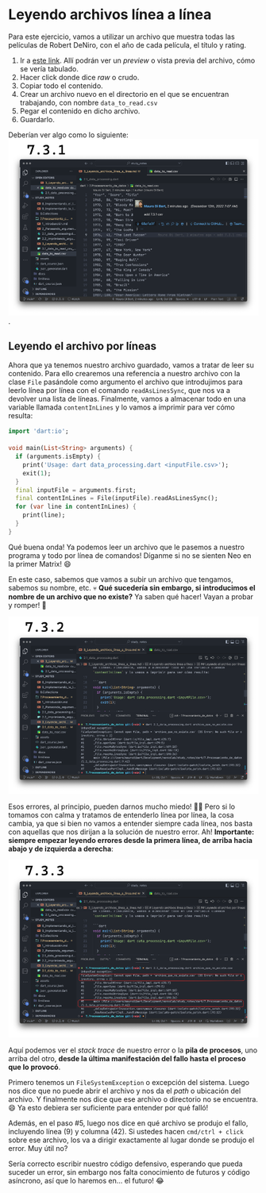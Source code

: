 # Leyendo archivos línea a línea

Para este ejercicio, vamos a utilizar un archivo que muestra todas las películas de Robert DeNiro, con el año de cada película, el título y rating.

1. Ir a [este link](https://github.com/themonkslab/courses/blob/main/dart/7.Procesamiento_de_datos/data_to_read.csv). Allí podrán ver un _preview_ o vista previa del archivo, cómo se vería tabulado.
2. Hacer click donde dice _raw_ o crudo.
3. Copiar todo el contenido.
4. Crear un archivo nuevo en el directorio en el que se encuentran trabajando, con nombre `data_to_read.csv`
5. Pegar el contenido en dicho archivo.
6. Guardarlo.

Deberían ver algo como lo siguiente: ![Data to read en VS Code](./3.1_data_to_read_csv_example.png).

## Leyendo el archivo por líneas

Ahora que ya tenemos nuestro archivo guardado, vamos a tratar de leer su contenido. Para ello crearemos una referencia a nuestro archivo con la clase `File` pasándole como argumento el archivo que introdujimos para leerlo línea por línea con el comando `readAsLinesSync`, que nos va a devolver una lista de líneas. Finalmente, vamos a almacenar todo en una variable llamada `contentInLines` y lo vamos a imprimir para ver cómo resulta:

```dart
import 'dart:io';

void main(List<String> arguments) {
  if (arguments.isEmpty) {
    print('Usage: dart data_processing.dart <inputFile.csv>');
    exit(1);
  }
  final inputFile = arguments.first;
  final contentInLines = File(inputFile).readAsLinesSync();
  for (var line in contentInLines) {
    print(line);
  }
}
```

Qué buena onda! Ya podemos leer un archivo que le pasemos a nuestro programa y todo por línea de comandos! Díganme si no se sienten Neo en la primer Matrix! 😄

En este caso, sabemos que vamos a subir un archivo que tengamos, sabemos su nombre, etc. 💀 __Qué sucedería sin embargo, si introducimos el nombre de un archivo que no existe?__  Ya saben qué hacer! Vayan a probar y romper! 🤣

![Error horroroso](https://raw.githubusercontent.com/themonkslab/courses/main/dart/7.Procesamiento_de_datos/3.2_error_horroroso.png)

Esos errores, al principio, pueden darnos mucho miedo! 🧟‍♂️ Pero si lo tomamos con calma y tratamos de entenderlo línea por línea, la cosa cambia, ya que si bien no vamos a entender siempre cada línea, nos basta con aquellas que nos dirijan a la solución de nuestro error. Ah! __Importante: siempre empezar leyendo errores desde la primera línea, de arriba hacia abajo y de izquierda a derecha__:

![Error horroroso](https://raw.githubusercontent.com/themonkslab/courses/main/dart/7.Procesamiento_de_datos/3.3_como_entender_el_error.png)

Aquí podemos ver el _stack trace_ de nuestro error o la __pila de procesos__, uno arriba del otro, __desde la última manifestación del fallo hasta el proceso que lo provocó__.

Primero tenemos un `FileSystemException` o excepción del sistema. Luego nos dice que no puede abrir el archivo y nos da el _path_ o ubicación del archivo. Y finalmente nos dice que ese archivo o directorio no se encuentra. 😄 Ya esto debiera ser suficiente para entender por qué falló!

Además, en el paso #5, luego nos dice en qué archivo se produjo el fallo, incluyendo línea (9) y columna (42). Si ustedes hacen `cmd/ctrl + click` sobre ese archivo, los va a dirigir exactamente al lugar donde se produjo el error. Muy útil no?

Sería correcto escribir nuestro código defensivo, esperando que pueda suceder un error, sin embargo nos falta conocimiento de futuros y código asíncrono, así que lo haremos en... el futuro! 😂

